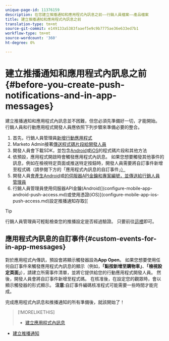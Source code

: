 ```yaml
---
unique-page-id: 11376159
description: 在您建立推播通知和應用程式內訊息之前——行銷人員檔案——產品檔案
title: 建立推播通知和應用程式內訊息之前
translation-type: tm+mt
source-git-commit: e149133a5383faaef5e9c9b7775ae36e633ed7b1
workflow-type: tm+mt
source-wordcount: '360'
ht-degree: 0%

---
```



# 建立推播通知和應用程式內訊息之前{#before-you-create-push-notifications-and-in-app-messages}

建立推播通知和應用程式內訊息並不困難，但您必須先準備好一切，才能開始。 行銷人員和行動應用程式開發人員應依照下列步驟來準備必要的整合。

1. 首先，行銷人員管理員[新增行動應用程式](add-a-mobile-app.md)
1. Marketo Admin接著[傳送程式碼片段給開發人員](send-sdk-code-to-a-developer.md)
1. 開發人員會下載SDK，並包含[Android](http://developers.marketo.com/documentation/mobile/installation-instructions-on-android/)或[iOS](http://developers.marketo.com/documentation/mobile/installation-instructions-on-ios/)的程式碼片段和其他方法
1. 依預設，應用程式開啟時會觸發應用程式內訊息。 如果您想要觸發其他事件的訊息，例如在檢視特定頁面或推送特定按鈕時，開發人員需要將自訂事件新增至程式碼（請參閱下方的「應用程式內訊息的自訂事件」[）](#CustomEvents)
1. 開發人員[會產生Android](http://developers.marketo.com/documentation/mobile/enabling-push-notifications-on-android/)或[的伺服器API金鑰和專案編號，並傳送給行銷人員管理員](http://developers.marketo.com/documentation/mobile/enabling-push-notifications-on-ios/)
1. 行銷人員管理員使用伺服器API金鑰(Android)](configure-mobile-app-android-push-access.md)或使用憑證(iOS)](configure-mobile-app-ios-push-access.md)設定推播通知存取[[

>[!TIP]
>
>行銷人員管理員可輕鬆檢查您的推播設定是否經過驗證。 只要前往[這裡](verify-push-configuration.md)即可。

## 應用程式內訊息的自訂事件{#custom-events-for-in-app-messages}

對於應用程式內傳訊，預設會將顯示觸發器設為&#x200B;**App Open**。 如果您想要使用任何自訂事件來觸發應用程式內訊息的顯示（例如，**「點按新增至購物車」**、**「檢視設定頁面」**），請建立所需事件清單，並將它提供給您的行動應用程式開發人員。 然後，開發人員會將自訂事件新增至程式碼。 在核准後，在設定您的觀眾時，會以顯示觸發器的形式顯示。 **注意**:自訂事件編碼核准程式可能需要一些時間才能完成。

完成應用程式內訊息和推播通知的所有準備後，就該開始了！

>[!MORELIKETHIS]
>
>* [建立應用程式內訊息](http://docs.marketo.com/display/docs/create+an+in-app+message)
   >
   >
* [建立推播通知](../../../product-docs/mobile-marketing/push-notifications/create-a-push-notification.md)

>



